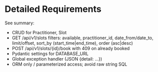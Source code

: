 # Detailed Requirements

See summary:
- CRUD for Practitioner, Slot
- GET /api/v1/slots filters: available, practitioner_id, date_from/date_to, limit/offset, sort_by (start_time|end_time), order (asc|desc)
- POST /api/v1/slots/{id}/book with 409 on already booked
- Pydantic settings for DATABASE_URL
- Global exception handler (JSON {detail: ...})
- ORM only / parameterized access; avoid raw string SQL
